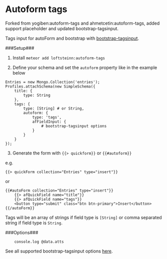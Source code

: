 Autoform tags
============

Forked from yogiben:autoform-tags and ahmetcetin:autoform-tags, added support placeholder and updated bootstrap-tagsinput.

Tags input for autoForm and bootstrap with [bootstrap-tagsinput](http://timschlechter.github.io/bootstrap-tagsinput/examples/). 

###Setup###
1) Install `meteor add loftsteinn:autoform-tags`

2) Define your schema and set the `autoform` property like in the example below
```
Entries = new Mongo.Collection('entries');
Profiles.attachSchema(new SimpleSchema({
    title: {
        type: String
    },
    tags: {
        type: [String] # or String,
        autoform: {
            type: 'tags',
            afFieldInput: {
                # bootstrap-tagsinput options
            }    
        }
    }
});
```

3) Generate the form with `{{> quickform}}` or `{{#autoform}}`

e.g.
```
{{> quickForm collection="Entries" type="insert"}}
```

or

```
{{#autoForm collection="Entries" type="insert"}}
    {{> afQuickField name="title"}}
    {{> afQuickField name="tags"}}
    <button type="submit" class="btn btn-primary">Insert</button>
{{/autoForm}}
```

Tags will be an array of strings if field type is `[String]` or comma separated string if field type is `String`.

###Options###

		console.log @data.atts
See all supported bootstrap-tagsinput options [here](http://timschlechter.github.io/bootstrap-tagsinput/examples/#options).
